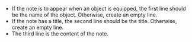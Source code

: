 - If the note is to appear when an object is equipped, the first line should be the name of the object. Otherwise, create an empty line.
- If the note has a title, the second line should be the title. Otherwise, create an empty line.
- The third line is the content of the note.
